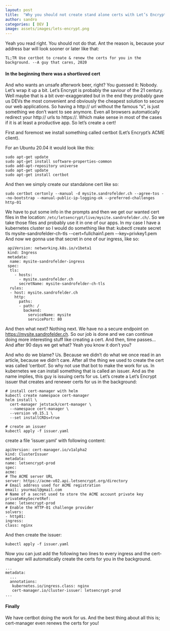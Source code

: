 ```yaml
---
layout: post
title:  "Why you should not create stand alone certs with Let’s Encrypt"
author: sandro
categories: [ DEV ]
image: assets/images/lets-encrypt.png
---
```


Yeah you read right. You should not do that. Ant the reason is, because your address bar will look sooner or later like that:

`` TL;TR Use certbot to create & renew the certs for you in the background. --A guy that cares, 2020 ``

#### In the beginning there was a shortloved cert

And who wants an unsafe afterwork beer, right? You guessed it: Nobody.
Let’s wrap it up a bit. Let’s Encrypt is probably the saviour of the 21 century. Well maybe that is a bit over-exaggerated but in the end they probably gave us DEVs the most convenient and obviously the cheapest solution to secure our web applications.
So having a http:// url without the famous “s”, is just something we don’t want to see anymore. Even all browsers automatically redirect your http:// urls to https://. Which make sense in most of the cases if it is at least a productive app. So let’s create a cert!

First and foremost we install something called certbot (Let’s Encrypt’s ACME client).

For an Ubuntu 20.04 it would look like this:
```
sudo apt-get update
sudo apt-get install software-properties-common
sudo add-apt-repository universe
sudo apt-get update
sudo apt-get install certbot
```

And then we simply create our standalone cert like so:
```
sudo certbot certonly --manual -d mysite.sandrofelder.ch --agree-tos --no-bootstrap --manual-public-ip-logging-ok --preferred-challenges http-01
```

We have to put some info in the prompts and then we get our wanted cert files in the location: `/etc/letsencrypt/live/mysite.sandrofelder.ch/`. So we take those files and probably use it in one of our apps. In my case I have a kubernetes cluster so I would do something like that:
kubectl create secret tls mysite-sandrofelder-ch-tls --cert=fullchain1.pem --key=privkey1.pem
And now we gonna use that secret in one of our ingress, like so:
```
 apiVersion: networking.k8s.io/v1beta1
 kind: Ingress
 metadata:
  name: mysite-sandrofelder-ingress
 spec:
  tls:
    - hosts:
      - mysite.sandrofelder.ch
      secretName: mysite-sandrofelder-ch-tls
  rules:
  - host: mysite.sandrofelder.ch
    http:
      paths:
      - path: /
        backend:
          serviceName: mysite
          servicePort: 80
```
And then what next? Nothing next. We have no a secure endpoint on https://mysite.sandrofelder.ch. So our job is done and we can continue doing more interesting stuff like creating a cert.
And then, time passes…
And after 90 days we get what? Yeah you know it don’t you?
 
And who do we blame? Us. Because we didn’t do what we once read in an article, because we didn’t care.
After all the thing we used to create the cert was called ‘certbot‘. So why not use that bot to make the work for us.
In kubernetes we can install something that is called an issuer. And as the name implies, this guy is issuing certs for us.
Let’s create a Let’s Encrypt issuer that creates and renewer certs for us in the background:
```
# install cert-manager with helm
kubectl create namespace cert-manager 
helm install \
  cert-manager jetstack/cert-manager \
  --namespace cert-manager \
  --version v0.15.1 \
  --set installCRDs=true

# create an issuer
kubectl apply -f issuer.yaml
```
create a file ‘issuer.yaml’ with following content:
```
apiVersion: cert-manager.io/v1alpha2
kind: ClusterIssuer
metadata:
name: letsencrypt-prod
spec:
acme:
# The ACME server URL
server: https://acme-v02.api.letsencrypt.org/directory
# Email address used for ACME registration
email: yourmail@gmail.com
# Name of a secret used to store the ACME account private key
privateKeySecretRef:
name: letsencrypt-prod
# Enable the HTTP-01 challenge provider
solvers:
- http01:
ingress:
class: nginx
```

And then create the issuer:
```
kubectl apply -f issuer.yaml
```
Now you can just add the following two lines to every ingress and the cert-manager will automatically create the certs for you in the background.
```
...
metadata:
  ...
  annotations:
   kubernetes.io/ingress.class: nginx
   cert-manager.io/cluster-issuer: letsencrypt-prod
...
```
#### Finally
We have certbot doing the work for us. And the best thing about all this is; cert-manager even renews the certs for you!
